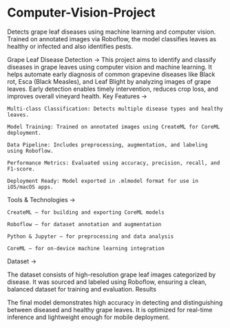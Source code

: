 # Computer-Vision-Project
Detects grape leaf diseases using machine learning and computer vision. Trained on annotated images via Roboflow, the model classifies leaves as healthy or infected and also identifies pests.

Grape Leaf Disease Detection ->
This project aims to identify and classify diseases in grape leaves using computer vision and machine learning. It helps automate early diagnosis of common grapevine diseases like Black rot, Esca (Black Measles), and Leaf Blight by analyzing images of grape leaves. Early detection enables timely intervention, reduces crop loss, and improves overall vineyard health.
Key Features ->

    Multi-class Classification: Detects multiple disease types and healthy leaves.

    Model Training: Trained on annotated images using CreateML for CoreML deployment.

    Data Pipeline: Includes preprocessing, augmentation, and labeling using Roboflow.

    Performance Metrics: Evaluated using accuracy, precision, recall, and F1-score.

    Deployment Ready: Model exported in .mlmodel format for use in iOS/macOS apps.

Tools & Technologies ->

    CreateML – for building and exporting CoreML models

    Roboflow – for dataset annotation and augmentation

    Python & Jupyter – for preprocessing and data analysis

    CoreML – for on-device machine learning integration

Dataset ->

The dataset consists of high-resolution grape leaf images categorized by disease. It was sourced and labeled using Roboflow, ensuring a clean, balanced dataset for training and evaluation.
Results

The final model demonstrates high accuracy in detecting and distinguishing between diseased and healthy grape leaves. It is optimized for real-time inference and lightweight enough for mobile deployment.
